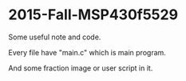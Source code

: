 # 2015-Fall-MSP430f5529
Some useful note and code.

Every file have "main.c" which is main program.

And some fraction image or user script in it.
